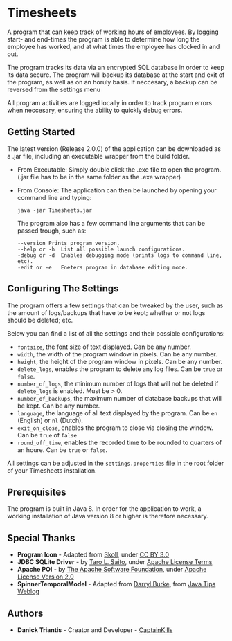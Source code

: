 # Timesheets

A program that can keep track of working hours of employees. By logging start- and end-times the program is able to determine how long the employee has worked, and at what times the employee has clocked in and out.

The program tracks its data via an encrypted SQL database in order to keep its data secure. The program will backup its database at the start and exit of the program, as well as on an horuly basis. If neccesary, a backup can be reversed from the settings menu

All program activities are logged locally in order to track program errors when neccesary, ensuring the ability to quickly debug errors.

## Getting Started

The latest version (Release 2.0.0) of the application can be downloaded as a .jar file, including an executable wrapper from the build folder.

- From Executable: Simply double click the .exe file to open the program. (.jar file has to be in the same folder as the .exe wrapper)

- From Console: The application can then be launched by opening your command line and typing:

  ```
  java -jar Timesheets.jar
  ```

  The program also has a few command line arguments that can be passed trough, such as:

  ```
  --version	Prints program version.
  --help or -h	List all possible launch configurations.
  -debug or -d	Enables debugging mode (prints logs to command line, etc).
  -edit or -e	Eneters program in database editing mode.
  ```

## Configuring The Settings

The program offers a few settings that can be tweaked by the user, such as the amount of logs/backups that have to be kept; whether or not logs should be deleted; etc.

Below you can find a list of all the settings and their possible configurations:

- `fontsize`,			the font size of text displayed. Can be any number.
- `width`,			the width of the program window in pixels. Can be any number.
- `height`,			the height of the program window in pixels. Can be any number.
- `delete_logs`, 		enables the program to delete any log files. Can be `true` or `false`.
- `number_of_logs`, 		the minimum number of logs that will not be deleted if `delete_logs` is enabled. Must be > 0.
- `number_of_backups`,		the maximum number of database backups that will be kept. Can be any number.
- `language`, 			the language of all text displayed by the program. Can be `en` (English) or `nl` (Dutch).
- `exit_on_close`, 		enables the program to close via closing the window. Can be `true` of `false`
- `round_off_time`, 		enables the recorded time to be rounded to quarters of an houre. Can be `true` or `false`.

All settings can be adjusted in the `settings.properties` file in the root folder of your Timesheets installation.

## Prerequisites

The program is built in Java 8. In order for the application to work, a working installation of Java version 8 or higher is therefore necessary.

## Special Thanks

- **Program Icon** - Adapted from [Skoll](https://game-icons.net/1x1/skoll/atom.html), under [CC BY 3.0](https://creativecommons.org/licenses/by/3.0/)
- **JDBC SQLite Driver** - by [Taro L. Saito](https://bitbucket.org/xerial/sqlite-jdbc/downloads/), under [Apache License Terms](https://bitbucket.org/xerial/sqlite-jdbc/src/default/LICENSE)
- **Apache POI** - by [The Apache Software Foundation](https://poi.apache.org/), under [Apache License Version 2.0](https://www.apache.org/licenses/LICENSE-2.0)
- **SpinnerTemporalModel** - Adapted from [Darryl Burke](https://sites.google.com/site/anglogoa/), from [Java Tips Weblog](https://tips4java.wordpress.com/2015/04/09/temporal-spinners/)

## Authors

- **Danick Triantis** - Creator and Developer - [CaptainKills](https://github.com/CaptainKills)
